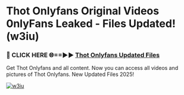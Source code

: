 # Thot Onlyfans Original Videos 0nlyFans Leaked - Files Updated! (w3iu)

<h3>🔴 CLICK HERE 🌐==►► <a href="https://tinyurl.com/x26r9saj" rel="nofollow">Thot Onlyfans Updated Files</a></h3>

Get Thot Onlyfans and all content. Now you can access all videos and pictures of Thot Onlyfans. New Updated Files 2025!

[![w3iu](https://i.imgur.com/LkgZPqh.gif)](https://tinyurl.com/x26r9saj)
